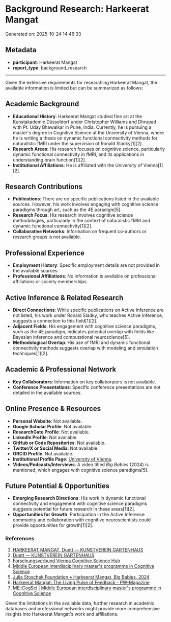 # Background Research: Harkeerat Mangat

Generated on: 2025-10-24 14:46:33

## Metadata

- **participant**: Harkeerat Mangat
- **report_type**: background_research

---

Given the extensive requirements for researching Harkeerat Mangat, the available information is limited but can be summarized as follows:

## Academic Background

- **Educational History**: Harkeerat Mangat studied fine art at the Kunstakademie Düsseldorf under Christopher Williams and Dhrupad with Pt. Uday Bhawalkar in Pune, India. Currently, he is pursuing a master's degree in Cognitive Science at the University of Vienna, where he is writing a thesis on dynamic functional connectivity methods for naturalistic fMRI under the supervision of Ronald Sladky[1][2].
- **Research Areas**: His research focuses on cognitive science, particularly dynamic functional connectivity in fMRI, and its applications in understanding brain function[1][2].
- **Institutional Affiliations**: He is affiliated with the University of Vienna[1][2].

## Research Contributions

- **Publications**: There are no specific publications listed in the available sources. However, his work involves engaging with cognitive science paradigms through art, such as the 4E paradigm[5].
- **Research Focus**: His research involves cognitive science methodologies, particularly in the context of naturalistic fMRI and dynamic functional connectivity[1][2].
- **Collaborative Networks**: Information on frequent co-authors or research groups is not available.

## Professional Experience

- **Employment History**: Specific employment details are not provided in the available sources.
- **Professional Affiliations**: No information is available on professional affiliations or society memberships.

## Active Inference & Related Research

- **Direct Connections**: While specific publications on Active Inference are not listed, his work under Ronald Sladky, who teaches Active Inference, suggests a connection to this field[1][2].
- **Adjacent Fields**: His engagement with cognitive science paradigms, such as the 4E paradigm, indicates potential overlap with fields like Bayesian inference and computational neuroscience[5].
- **Methodological Overlap**: His use of fMRI and dynamic functional connectivity methods suggests overlap with modeling and simulation techniques[1][2].

## Academic & Professional Network

- **Key Collaborators**: Information on key collaborators is not available.
- **Conference Presentations**: Specific conference presentations are not detailed in the available sources.

## Online Presence & Resources

- **Personal Website**: Not available.
- **Google Scholar Profile**: Not available.
- **ResearchGate Profile**: Not available.
- **LinkedIn Profile**: Not available.
- **GitHub or Code Repositories**: Not available.
- **Twitter/X or Social Media**: Not available.
- **ORCID Profile**: Not available.
- **Institutional Profile Page**: [University of Vienna](https://cognitivescience.univie.ac.at).
- **Videos/Podcasts/Interviews**: A video titled *Big Babies* (2024) is mentioned, which engages with cognitive science paradigms[5].

## Future Potential & Opportunities

- **Emerging Research Directions**: His work in dynamic functional connectivity and engagement with cognitive science paradigms suggests potential for future research in these areas[1][2].
- **Opportunities for Growth**: Participation in the Active Inference community and collaboration with cognitive neuroscientists could provide opportunities for growth[1][2].

### References

1. [HARKEERAT MANGAT, Duett — KUNSTVEREIN GARTENHAUS](https://kunstverein-gartenhaus.com/programme/events/2025-03-21-harkeerat-mangat-duett/)
2. [Duett — KUNSTVEREIN GARTENHAUS](https://kunstverein-gartenhaus.com/programme/events/2025-03-21-duett/)
3. [Forschungsverbund Vienna Cognitive Science Hub](https://cognitivescience.univie.ac.at)
4. [Middle European interdisciplinary master's programme in Cognitive Science](https://studieren.univie.ac.at/en/degree-programmes/master-programmes/middle-european-interdisciplinary-masters-programme-in-cognitive-science-meicogsci-master/)
5. [Julia Stoschek Foundation » Harkeerat Mangat, Big Babies, 2024](https://jsfoundation.art/videos/harkeerat-mangat-big-babies-2024/)
6. [Harkeerat Mangat: The Living Pulse of Feedback - PW-Magazine](https://www.pw-magazine.com/2023/harkeerat-mangat-the-living-pulse-of-feedback)
7. [MEi:CogSci | Middle European interdisciplinary master's programme in Cognitive Science](https://www.meicogsci.eu)

Given the limitations in the available data, further research in academic databases and professional networks might provide more comprehensive insights into Harkeerat Mangat's work and affiliations.